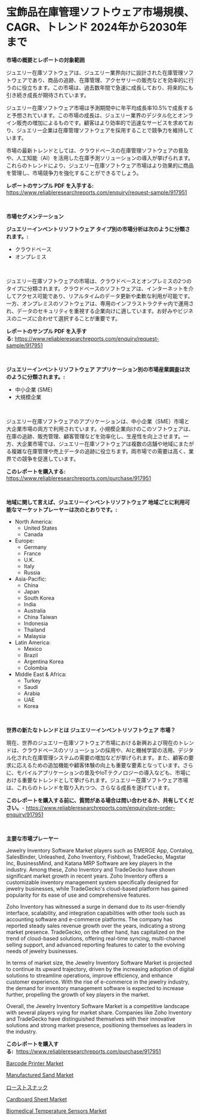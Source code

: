<p><h1>宝飾品在庫管理ソフトウェア市場規模、CAGR、トレンド 2024年から2030年まで</h1></p><p><strong>市場の概要とレポートの対象範囲</strong></p>
<p><p>ジュエリー在庫ソフトウェアは、ジュエリー業界向けに設計された在庫管理ソフトウェアであり、商品の追跡、在庫管理、アクセサリーの販売などを効率的に行うのに役立ちます。この市場は、過去数年間で急速に成長しており、将来的にも引き続き成長が期待されています。</p><p>ジュエリー在庫ソフトウェア市場は予測期間中に年平均成長率10.5%で成長すると予想されています。この市場の成長は、ジュエリー業界のデジタル化とオンライン販売の増加によるものです。顧客はより効率的で迅速なサービスを求めており、ジュエリー企業は在庫管理ソフトウェアを採用することで競争力を維持しています。</p><p>市場の最新トレンドとしては、クラウドベースの在庫管理ソフトウェアの普及や、人工知能（AI）を活用した在庫予測ソリューションの導入が挙げられます。これらのトレンドにより、ジュエリー在庫ソフトウェア市場はより効果的に商品を管理し、市場競争力を強化することができるでしょう。</p></p>
<p><strong>レポートのサンプル PDF を入手する:</strong> <a href="https://www.reliableresearchreports.com/enquiry/request-sample/917951">https://www.reliableresearchreports.com/enquiry/request-sample/917951</a></p>
<p>&nbsp;</p>
<p><strong>市場セグメンテーション</strong></p>
<p><strong>ジュエリーインベントリソフトウェア タイプ別の市場分析は次のように分類されます。:</strong></p>
<p><ul><li>クラウドベース</li><li>オンプレミス</li></ul></p>
<p>&nbsp;</p>
<p><p>ジュエリー在庫ソフトウェアの市場は、クラウドベースとオンプレミスの2つのタイプに分類されます。クラウドベースのソフトウェアは、インターネットを介してアクセス可能であり、リアルタイムのデータ更新や柔軟な利用が可能です。一方、オンプレミスのソフトウェアは、専用のインフラストラクチャ内で運用され、データのセキュリティを重視する企業向けに適しています。お好みやビジネスのニーズに合わせて選択することが重要です。</p></p>
<p><strong>レポートのサンプル PDF を入手する:</strong>&nbsp;<a href="https://www.reliableresearchreports.com/enquiry/request-sample/917951">https://www.reliableresearchreports.com/enquiry/request-sample/917951</a></p>
<p>&nbsp;</p>
<p><strong> ジュエリーインベントリソフトウェア アプリケーション別の市場産業調査は次のように分類されます。:</strong></p>
<p><ul><li>中小企業 (SME)</li><li>大規模企業</li></ul></p>
<p>&nbsp;</p>
<p><p>ジュエリー在庫ソフトウェアのアプリケーションは、中小企業（SME）市場と大企業市場の両方で利用されています。小規模企業向けのこのソフトウェアは、在庫の追跡、販売管理、顧客管理などを効率化し、生産性を向上させます。一方、大企業市場では、ジュエリー在庫ソフトウェアは複数の店舗や地域にまたがる複雑な在庫管理や売上データの追跡に役立ちます。両市場での需要は高く、業界での競争を促進しています。</p></p>
<p><strong>このレポートを購入する:</strong>&nbsp; <a href="https://www.reliableresearchreports.com/purchase/917951">https://www.reliableresearchreports.com/purchase/917951</a></p>
<p>&nbsp;</p>
<p><strong>地域に関して言えば、ジュエリーインベントリソフトウェア 地域ごとに利用可能なマーケットプレーヤーは次のとおりです。:</strong></p>
<p><ul>
    <li>
        North America:
        <ul>
            <li>United States</li>
            <li>Canada</li>
        </ul>
    </li>
    <li>
        Europe:
        <ul>
            <li>Germany</li>
            <li>France</li>
            <li>U.K.</li>
            <li>Italy</li>
            <li>Russia</li>
        </ul>
    </li>
    <li>
        Asia-Pacific:
        <ul>
            <li>China</li>
            <li>Japan</li>
            <li>South Korea</li>
            <li>India</li>
            <li>Australia</li>
            <li>China Taiwan</li>
            <li>Indonesia</li>
            <li>Thailand</li>
            <li>Malaysia</li>
        </ul>
    </li>
    <li>
        Latin America:
        <ul>
            <li>Mexico</li>
            <li>Brazil</li>
            <li>Argentina Korea</li>
            <li>Colombia</li>
        </ul>
    </li>
    <li>
        Middle East & Africa:
        <ul>
            <li>Turkey</li>
            <li>Saudi</li>
            <li>Arabia</li>
            <li>UAE</li>
            <li>Korea</li>
        </ul>
    </li>
    </ul></p>
<p>&nbsp;</p>
<p><strong>世界の新たなトレンドとは ジュエリーインベントリソフトウェア 市場？</strong></p>
<p><p>現在、世界のジュエリー在庫ソフトウェア市場における新興および現在のトレンドは、クラウドベースのソリューションの採用や、AIと機械学習の活用、デジタル化された在庫管理システムの需要の増加などが挙げられます。また、顧客の要求に応えるための追加機能や顧客体験の向上も重要な要素となっています。さらに、モバイルアプリケーションの普及やIoTテクノロジーの導入なども、市場における重要なトレンドとして挙げられます。ジュエリー在庫ソフトウェア市場は、これらのトレンドを取り入れつつ、さらなる成長を遂げています。</p></p>
<p><strong>このレポートを購入する前に、質問がある場合は問い合わせるか、共有してください。</strong>- <a href="https://www.reliableresearchreports.com/enquiry/pre-order-enquiry/917951">https://www.reliableresearchreports.com/enquiry/pre-order-enquiry/917951</a></p>
<p>&nbsp;</p>
<p><strong>主要な市場プレーヤー</strong></p>
<p><p>Jewelry Inventory Software Market players such as EMERGE App, Contalog, SalesBinder, Unleashed, Zoho Inventory, Fishbowl, TradeGecko, Magstar Inc, BusinessMind, and Katana MRP Software are key players in the industry. Among these, Zoho Inventory and TradeGecko have shown significant market growth in recent years. Zoho Inventory offers a customizable inventory management system specifically designed for jewelry businesses, while TradeGecko's cloud-based platform has gained popularity for its ease of use and comprehensive features.</p><p>Zoho Inventory has witnessed a surge in demand due to its user-friendly interface, scalability, and integration capabilities with other tools such as accounting software and e-commerce platforms. The company has reported steady sales revenue growth over the years, indicating a strong market presence. TradeGecko, on the other hand, has capitalized on the trend of cloud-based solutions, offering real-time syncing, multi-channel selling support, and advanced reporting features to cater to the evolving needs of jewelry businesses.</p><p>In terms of market size, the Jewelry Inventory Software Market is projected to continue its upward trajectory, driven by the increasing adoption of digital solutions to streamline operations, improve efficiency, and enhance customer experience. With the rise of e-commerce in the jewelry industry, the demand for inventory management software is expected to increase further, propelling the growth of key players in the market.</p><p>Overall, the Jewelry Inventory Software Market is a competitive landscape with several players vying for market share. Companies like Zoho Inventory and TradeGecko have distinguished themselves with their innovative solutions and strong market presence, positioning themselves as leaders in the industry.</p></p>
<p><strong>このレポートを購入する:</strong>&nbsp;&nbsp;<a href="https://www.reliableresearchreports.com/purchase/917951">https://www.reliableresearchreports.com/purchase/917951</a></p>
<p><p><a href="https://picayune-night-cbd.notion.site/Global-Barcode-Printer-Market-by-Types-Applications-and-Major-Players-with-Regional-Growth-Rate-A-6a34bc2e68f44201ba5ea9541f6b0930">Barcode Printer Market</a></p><p><a href="https://view.publitas.com/reportprime-1/manufactured-sand-market-size-market-share-and-global-market-analysis-report-2024-2031/">Manufactured Sand Market</a></p><p><a href="https://medium.com/@entelabrahimi1961/%E7%84%BC%E3%81%8D%E8%8F%93%E5%AD%90%E3%81%AE%E5%B8%82%E5%A0%B4%E3%82%B7%E3%82%A7%E3%82%A2%E3%81%AE%E9%80%B2%E5%8C%96%E3%81%A8%E5%B8%82%E5%A0%B4%E6%88%90%E9%95%B7%E3%83%88%E3%83%AC%E3%83%B3%E3%83%892024%E5%B9%B4-2031%E5%B9%B4-e2d2a865fe80">ローストスナック</a></p><p><a href="https://view.publitas.com/reportprime-1/cardboard-sheet-market-size-global-industry-overview-market-segmentation-and-forecast-2024-to-2031/">Cardboard Sheet Market</a></p><p><a href="https://butternut-bug-553.notion.site/Biomedical-Temperature-Sensors-Market-Share-Market-New-Trends-Analysis-Report-By-Type-By-Applicat-ac027fc20fd84c8281ededccdfb96bbe">Biomedical Temperature Sensors Market</a></p></p>